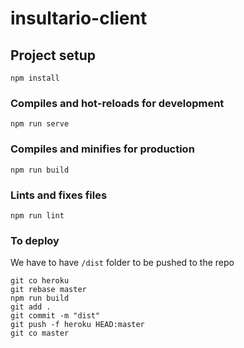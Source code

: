 # insultario-client

## Project setup
```
npm install
```

### Compiles and hot-reloads for development
```
npm run serve
```

### Compiles and minifies for production
```
npm run build
```

### Lints and fixes files
```
npm run lint
```

### To deploy

We have to have `/dist` folder to be pushed to the repo

```
git co heroku
git rebase master
npm run build
git add .
git commit -m "dist"
git push -f heroku HEAD:master
git co master
```
